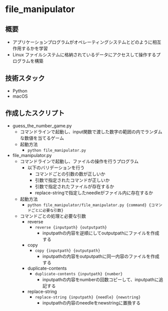 # file_manipulator

## 概要

- アプリケーションプログラムがオペレーティングシステムとどのように相互作用するかを学習
- Linux ファイルシステムに格納されているデータにアクセスして操作するプログラムを構築

## 技術スタック

- Python
- macOS

## 作成したスクリプト

- guess_the_number_game.py
  - コマンドラインで起動し、input関数で渡した数字の範囲の内でランダムな数値を当てるゲーム
  - 起動方法
    - `python file_manipulator.py`
- file_manipulator.py
  - コマンドラインで起動し、ファイルの操作を行うプログラム
    - 以下のバリデーションを行う
      - コマンドごとの引数の数が正しいか
      - 引数で指定されたコマンドが正しいか
      - 引数で指定されたファイルが存在するか
      - replace-stringで指定したneedleがファイル内に存在するか
  - 起動方法
    - `python file_manipulator/file_manipulator.py {command} {コマンドごとに必要な引数}`
  - コマンドごとの処理と必要な引数
    - reverse
      - `reverse {inputpath} {outputpath}`
        - inputpathの内容を逆順にしてoutputpathにファイルを作成する
    - copy
      - `copy {inputpath} {outputpath}`
        - inputpathの内容をoutputpathに同一内容のファイルを作成する
    - duplicate-contents
      - `duplicate-contents {inputpath} {number}`
        - inputpathの内容をnumberの回数コピーして、inputpathに追記する
    - replace-string
      - `replace-string {inputpath} {needle} {newstring}`
        - inputpathの内容のneedleをnewstringに置換する
